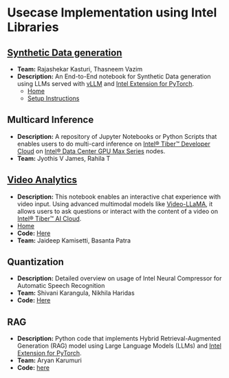 # Usecase Implementation using Intel Libraries

## [Synthetic Data generation](./synthetic-data-generation/)

- **Team:** Rajashekar Kasturi, Thasneem Vazim
- **Description:** An End-to-End notebook for Synthetic Data generation using LLMs served with [vLLM](https://docs.vllm.ai/en/latest/index.html) and [Intel Extension for PyTorch](https://intel.github.io/intel-extension-for-pytorch/index.html#introduction).
  - [Home](./synthetic-data-generation/)
  - [Setup Instructions](./synthetic-data-generation/README.md/#setup-instructions)

## Multicard Inference

- **Description:** A repository of Jupyter Notebooks or Python Scripts that enables users to do multi-card inference on [Intel® Tiber™ Developer Cloud](https://www.intel.com/content/www/us/en/developer/tools/devcloud/services.html) on [Intel® Data Center GPU Max Series](https://www.intel.com/content/www/us/en/products/details/discrete-gpus/data-center-gpu/max-series.html) nodes.
- **Team:** Jyothis V James, Rahila T

## [Video Analytics](./video_analytics)

- **Description:** This notebook enables an interactive chat experience with video input. Using advanced multimodal models like [Video-LLaMA](https://github.com/DAMO-NLP-SG/Video-LLaMA), it allows users to ask questions or interact with the content of a video on [Intel® Tiber™ AI Cloud](https://www.intel.com/content/www/us/en/developer/tools/devcloud/services.html).
- [Home](./video_analytics)
- **Code:** [Here](https://github.com/rskasturi/usecases/blob/master/video_analytics/Running_on_XPU.ipynb)
- **Team:** Jaideep Kamisetti, Basanta Patra

## Quantization

- **Description:** Detailed overview on usage of Intel Neural Compressor for Automatic Speech Recognition
- **Team:** Shivani Karangula, Nikhila Haridas
- **Code:** [Here](./asr_quantization)

## RAG

- **Description:** Python code that implements Hybrid Retrieval-Augmented Generation (RAG) model using Large Language Models (LLMs) and [Intel Extension for PyTorch](https://intel.github.io/intel-extension-for-pytorch/index.html#introduction).
- **Team:** Aryan Karumuri
- **Code:** [here](./llm-rag/)
